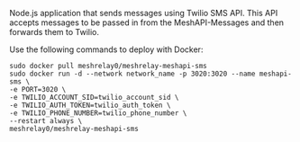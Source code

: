 Node.js application that sends messages using Twilio SMS API. This API accepts messages to be passed in from the MeshAPI-Messages and then forwards them to Twilio.

Use the following commands to deploy with Docker:

```
sudo docker pull meshrelay0/meshrelay-meshapi-sms
sudo docker run -d --network network_name -p 3020:3020 --name meshapi-sms \
-e PORT=3020 \
-e TWILIO_ACCOUNT_SID=twilio_account_sid \
-e TWILIO_AUTH_TOKEN=twilio_auth_token \
-e TWILIO_PHONE_NUMBER=twilio_phone_number \
--restart always \
meshrelay0/meshrelay-meshapi-sms
```
